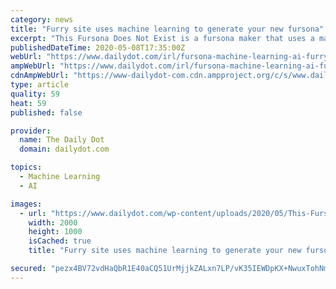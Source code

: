 ```yaml
---
category: news
title: "Furry site uses machine learning to generate your new fursona"
excerpt: "This Fursona Does Not Exist is a fursona maker that uses a machine learning AI to generate new furries. It's a glimpse into the furry fandom's future."
publishedDateTime: 2020-05-08T17:35:00Z
webUrl: "https://www.dailydot.com/irl/fursona-machine-learning-ai-furry/"
ampWebUrl: "https://www.dailydot.com/irl/fursona-machine-learning-ai-furry/?amp"
cdnAmpWebUrl: "https://www-dailydot-com.cdn.ampproject.org/c/s/www.dailydot.com/irl/fursona-machine-learning-ai-furry/?amp"
type: article
quality: 59
heat: 59
published: false

provider:
  name: The Daily Dot
  domain: dailydot.com

topics:
  - Machine Learning
  - AI

images:
  - url: "https://www.dailydot.com/wp-content/uploads/2020/05/This-Fursona-Does-Not-Exist.jpg"
    width: 2000
    height: 1000
    isCached: true
    title: "Furry site uses machine learning to generate your new fursona"

secured: "pezx4BV72vdHaQbR1E40aCQ51UrMjjkZALxn7LP/vK35IEWDpKX+NwuxTohNmsMAw8FEDm094ZwhJVq118nPgo77dHwthPo6ThrqlDBlMynEygudLjS49x8AdmxbLKt//fdOocU8mgSVcUKD2BZzzRWBy95oWwZWTD/NgZTMejI/IQiYjFalyPwfUV4SHToEyJIu1DEzLSjaVU7j7sU8T6+0O6wZHpEf/CUN/7aqh0krGb+6SftKYFOP5C2gdLZ4Phj+2XbJYdvjUnCMs89TdApMd2rntl9BDA+af1/YLrVCjdKzegteLCCUQvT7tNsjwVYb9sr6KRxx7R9McEro6G0Zr6BSFEV19x1oJv+iimIfxIwe4oZg2v5Ek9PJ1+pXRlg1mGLN+SM4fToh5/VMIzU04jOEGIxXpbYmqtOfgqjYD/n6F+8JgNDYJYTa7eGWaPrXK7/VLmGCm7ic6eEQyYsRkx0mBBjcXkh8AOyccDU=;mES6svaed9rgmcQmt9HFiA=="
---
```


